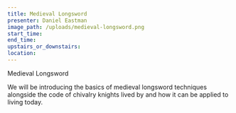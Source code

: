 ```yaml
---
title: Medieval Longsword
presenter: Daniel Eastman
image_path: /uploads/medieval-longsword.png
start_time:
end_time:
upstairs_or_downstairs:
location:
---
```


Medieval Longsword

We will be introducing the basics of medieval longsword techniques alongside the code of chivalry knights lived by and how it can be applied to living today.